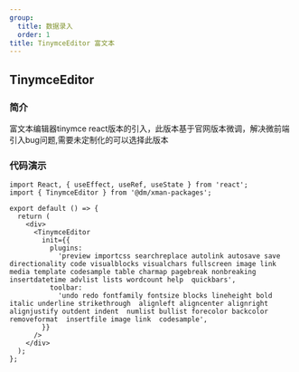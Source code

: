 ```yaml
---
group:
  title: 数据录入
  order: 1
title: TinymceEditor 富文本
---
```


<h2>TinymceEditor</h2>

<h3>简介</h3>
<div>富文本编辑器tinymce react版本的引入，此版本基于官网版本微调，解决微前端引入bug问题,需要未定制化的可以选择此版本</div>

<h3>代码演示</h3>

```tsx
import React, { useEffect, useRef, useState } from 'react';
import { TinymceEditor } from '@dm/xman-packages';

export default () => {
  return (
    <div>
      <TinymceEditor
        init={{
          plugins:
            'preview importcss searchreplace autolink autosave save directionality code visualblocks visualchars fullscreen image link media template codesample table charmap pagebreak nonbreaking insertdatetime advlist lists wordcount help  quickbars',
          toolbar:
            'undo redo fontfamily fontsize blocks lineheight bold italic underline strikethrough  alignleft aligncenter alignright alignjustify outdent indent  numlist bullist forecolor backcolor removeformat  insertfile image link  codesample',
        }}
      />
    </div>
  );
};
```
